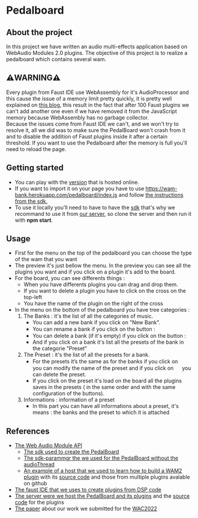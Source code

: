 # Pedalboard

## **About the project**

In this project we have written an audio multi-effects application based on WebAudio Modules 2.0 plugins.
The objective of this project is to realize a pedalboard which contains several wam.

## **⚠️WARNING⚠️**

Every plugin from Faust IDE use WebAssembly for it's AudioProcessor and this cause the issue of a memory limit pretty quickly, it is pretty well explained on [this blog](https://blog.stackblitz.com/posts/debugging-v8-webassembly/), this result in the fact that after 100 Faust plugins we can't add another one even if we have removed it from the JavaScript memory because WebAssembly has no garbage collector.  
Because the issues come from Faust IDE we can't, and we won't try to resolve it, all we did was to make sure the PedalBoard won't crash from it and to disable the addition of Faust plugins inside it after a certain threshold. If you want to use the Pedalboard after the memory is full you'll need to reload the page.

## **Getting started**

- You can play with the [version](https://wam-bank.herokuapp.com) that is hosted online.
- If you want to import it on your page you have to use https://wam-bank.herokuapp.com/pedalboard/index.js and follow [the instructions from the sdk.](https://github.com/webaudiomodules/wam-examples#loading-a-plugin)
- To use it locally you'll need to have to have the [sdk](https://github.com/webaudiomodules/sdk) that's why we recommand to use it from [our server](https://github.com/QuentinBeauchet/plugins_server_webaudiomodules), so clone the server and then run it with <b>npm start</b>.

## **Usage**

- First for the menu on the top of the pedalboard you can choose the type of the wam that you want
- The preview it's just bellow the menu. In the preview you can see all the plugins you want and if you click on a plugin it's add to the board.
- For the board, you can see differents things :
  - When you have differents plugins you can drag and drop them.
  - If you want to delete a plugin you have to click on the cross on the top-left
  - You have the name of the plugin on the right of the cross
- In the menu on the bottom of the pedalboard you have tree categories :
  1. The Banks :
     it's the list of all the categories of music.
     - You can add a new bank if you click on "New Bank".
     - You can rename a bank if you click on the button : <img src="https://michael-marynowicz.github.io/TER/pedalboard/Gui/assets/editButton.svg" width="15" height="15">
     - You can delete a bank (if it's empty) if you click on the button : <img src="https://michael-marynowicz.github.io/TER/pedalboard/Gui/assets/deleteButton.svg" width="15" height="15">
     - And if you click on a bank it's list all the presets of the bank in the categorie "Preset"
  2. The Preset :
     it's the list of all the presets for a bank.
     - For the presets it’s the same as for the banks if you click on <img src="https://michael-marynowicz.github.io/TER/pedalboard/Gui/assets/editButton.svg" width="15" height="15"> you can modify the name of the preset and if you click on
       <img src="https://michael-marynowicz.github.io/TER/pedalboard/Gui/assets/deleteButton.svg" width="15" height="15"> you can delete the preset.
     - If you click on the preset it's load on the board all the plugins saves in the presets ( in the same order and with the same configuration of the buttons).
  3. Informations :
     information of a preset
     - In this part you can have all informations about a preset, it's means : the banks and the preset to which it is attached

## **References**

- [The Web Audio Module API](https://github.com/webaudiomodules)
  - [The sdk used to create the PedalBoard](https://github.com/webaudiomodules/sdk)
  - [The sdk-parammgr the we used for the PedalBoard without the audioThread](https://github.com/webaudiomodules/sdk-parammgr)
  - [An example of a host that we used to learn how to build a WAM2 plugin](https://mainline.i3s.unice.fr/wam2/packages/_/) with its [source code](https://github.com/webaudiomodules/wam-examples) and those from multiple plugins avalable on github
- [The faust IDE that we uses to create plugins from DSP code](https://faustide.grame.fr/)
- [The server were we host the PedalBoard and its plugins](https://wam-bank.herokuapp.com/) and the [source code](https://github.com/QuentinBeauchet/plugins_server_webaudiomodules) for the plugins
- [The paper](https://zenodo.org/record/6769098) about our work we submitted for the [WAC2022](https://wac2022.i3s.univ-cotedazur.fr/)
